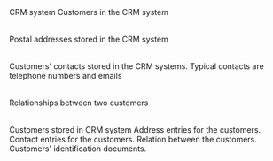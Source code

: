 <?xml version='1.0' encoding='UTF-8'?>
<system name="crm" elemId="22688">
	<description>CRM system</description>
	<model>
		<relationships>
			<relationship name="fk_address_customer" elemId="22785" parentTable="customer" childTable="address">
				<foreignKey>
					<column parentColumn="id" elemId="639797" childColumn="cust_id"/>
				</foreignKey>
			</relationship>
			<relationship name="fk_contact_customer" elemId="37195" parentTable="customer" childTable="contact">
				<foreignKey>
					<column parentColumn="id" elemId="639798" childColumn="cust_id"/>
				</foreignKey>
			</relationship>
			<relationship name="fk_cust_rel1" elemId="37290" parentTable="customer" childTable="customer_relation">
				<foreignKey>
					<column parentColumn="id" elemId="639799" childColumn="customer1_id"/>
				</foreignKey>
			</relationship>
			<relationship name="fk_cust_rel2" elemId="37336" parentTable="customer" childTable="customer_relation">
				<foreignKey>
					<column parentColumn="id" elemId="639800" childColumn="customer2_id"/>
				</foreignKey>
			</relationship>
		</relationships>
		<tables>
			<table name="customer" elemId="22630">
				<description>Customers in the CRM system</description>
				<columns>
					<column description="" name="id" elemId="22784" type="number"/>
					<column description="" name="first_name" elemId="22772" type="varchar2(100)"/>
					<column description="" name="last_name" elemId="109898" type="varchar2(100)"/>
					<column description="" name="birth_date" elemId="37058" type="date"/>
					<column description="" name="type" elemId="107204" type="varchar2(20)"/>
					<column description="" name="gender" elemId="107205" type="varchar2(6)"/>
					<column description="" name="id_card" elemId="38444" type="varchar2(20)"/>
					<column description="" name="sin" elemId="22773" type="varchar2(20)"/>
					<column description="" name="company_name" elemId="107331" type="varchar2(100)"/>
					<column description="" name="business_number" elemId="107332" type="varchar2(20)"/>
					<column description="" name="established_date" elemId="107333" type="date"/>
				</columns>
			</table>
			<table name="address" elemId="22774">
				<description>Postal addresses stored in the CRM system</description>
				<columns>
					<column description="" name="id" elemId="22776" type="number"/>
					<column description="" name="cust_id" elemId="22777" type="number"/>
					<column description="" name="type" elemId="107837" type="varchar(2)"/>
					<column description="" name="street" elemId="22778" type="varchar(100)"/>
					<column description="" name="city" elemId="22779" type="varchar(100)"/>
					<column description="" name="state" elemId="22781" type="varchar(2)"/>
					<column description="" name="zip" elemId="22780" type="varchar(20)"/>
				</columns>
			</table>
			<table name="contact" elemId="37127">
				<description>Customers&#39; contacts stored in the CRM systems. Typical contacts are telephone numbers and emails</description>
				<columns>
					<column description="" name="id" elemId="22776" type="number"/>
					<column description="" name="cust_id" elemId="22777" type="number"/>
					<column description="" name="type" elemId="22780" type="varchar2(30)"/>
					<column description="" name="value" elemId="22779" type="varchar2(100)"/>
				</columns>
			</table>
			<table name="customer_relation" elemId="37241">
				<description>Relationships between two customers</description>
				<columns>
					<column description="" name="id" elemId="37264" type="number"/>
					<column description="" name="customer1_id" elemId="37265" type="number"/>
					<column description="" name="customer2_id" elemId="37266" type="number"/>
					<column description="" name="relation_type" elemId="37267" type="varchar(100)"/>
				</columns>
			</table>
		</tables>
	</model>
	<sourceMappings>
		<mapping entity="party" elemId="149971" table="customer" customOrigin="">
			<description>Customers stored in CRM system
</description>
		</mapping>
		<mapping entity="address" elemId="149972" table="address" customOrigin="">
			<description>Address entries for the customers.</description>
		</mapping>
		<mapping entity="contact" elemId="149973" table="contact" customOrigin="">
			<description>Contact entries for the customers.</description>
		</mapping>
		<mapping entity="rel_party2party" elemId="149974" table="customer_relation" customOrigin="">
			<description>Relation between the customers.</description>
		</mapping>
		<mapping entity="id_document" elemId="26376307" table="customer" customOrigin="">
			<description>Customers&#39; identification documents.</description>
		</mapping>
	</sourceMappings>
	<loadOperations>
		<fullLoad nameSuffix="full" elemId="118392" allTables="false">
			<selectedTables>
				<table name="party" elemId="154025"/>
				<table name="address" elemId="154026"/>
				<table name="contact" elemId="154027"/>
				<table name="rel_party2party" elemId="110149"/>
				<table name="id_document" elemId="26374538"/>
			</selectedTables>
			<advanced deletionStrategy="use global setting (from Preferences)">
				<ignoredComparisonColumns/>
				<pathVariables/>
				<additionalParameters/>
			</advanced>
		</fullLoad>
		<complexDeltaLoad nameSuffix="delta" elemId="17790350">
			<tableSettings>
				<table keyColumn="source_id" name="party" elemId="17790351" mode="central"/>
				<table keyColumn="party_source_id" name="address" elemId="17790352" mode="party"/>
				<table keyColumn="party_source_id" name="contact" elemId="17790353" mode="party"/>
				<table keyColumn="parent_source_id" name="rel_party2party" elemId="17790354" mode="party"/>
				<table keyColumn="party_source_id" name="id_document" elemId="17790355" mode="party"/>
			</tableSettings>
			<advanced deletionStrategy="use global setting (from Preferences)">
				<partitionedEntities/>
				<ignoredComparisonColumns/>
				<pathVariables/>
				<additionalParameters/>
			</advanced>
		</complexDeltaLoad>
		<initialLoad nameSuffix="initial" allowLoad="true" elemId="8939" ignorePersistence="">
			<advanced>
				<pathVariables/>
				<additionalParameters/>
			</advanced>
		</initialLoad>
	</loadOperations>
</system>